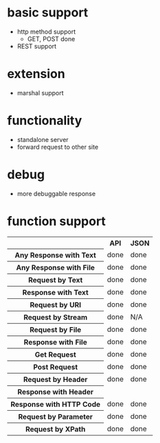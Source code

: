 # basic support
* http method support
  * GET, POST done
* REST support

# extension
* marshal support

# functionality
* standalone server
* forward request to other site

# debug
* more debuggable response

# function support

<table>

<tr>
<th>
</th>
<th>
API
</th>
<th>
JSON
</th>
</tr>

<tr>
<th>
Any Response with Text
</th>
<td>
done
</td>
<td>
done
</td>
</tr>

<tr>
<th>
Any Response with File
</th>
<td>
done
</td>
<td>
done
</td>
</tr>

<tr>
<th>
Request by Text
</th>
<td>
done
</td>
<td>
done
</td>
</tr>

<tr>
<th>
Response with Text
</th>
<td>
done
</td>
<td>
done
</td>
</tr>

<tr>
<th>
Request by URI
</th>
<td>
done
</td>
<td>
done
</td>
</tr>

<tr>
<th>
Request by Stream
</th>
<td>
done
</td>
<td>
N/A
</td>
</tr>

<tr>
<th>
Request by File
</th>
<td>
done
</td>
<td>
done
</td>
</tr>

<tr>
<th>
Response with File
</th>
<td>
done
</td>
<td>
done
</td>
</tr>

<tr>
<th>
Get Request
</th>
<td>
done
</td>
<td>
done
</td>
</tr>

<tr>
<th>
Post Request
</th>
<td>
done
</td>
<td>
done
</td>
</tr>

<tr>
<th>
Request by Header
</th>
<td>
done
</td>
<td>
done
</td>
</tr>

<tr>
<th>
Response with Header
</th>
<td>
</td>
<td>
</td>
</tr>

<tr>
<th>
Response with HTTP Code
</th>
<td>
done
</td>
<td>
done
</td>
</tr>

<tr>
<th>
Request by Parameter
</th>
<td>
done
</td>
<td>
done
</td>
</tr>

<tr>
<th>
Request by XPath
</th>
<td>
done
</td>
<td>
done
</td>
</tr>

</table>